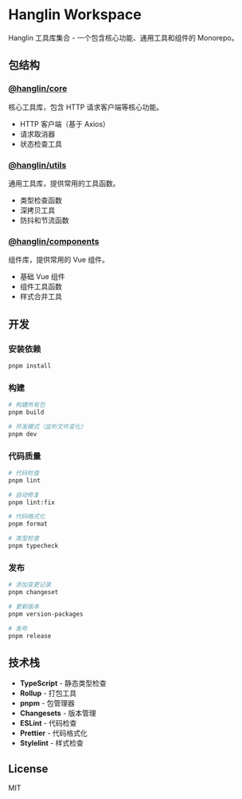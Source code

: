 # Hanglin Workspace

Hanglin 工具库集合 - 一个包含核心功能、通用工具和组件的 Monorepo。

## 包结构

### [@hanglin/core](./packages/core)
核心工具库，包含 HTTP 请求客户端等核心功能。

- HTTP 客户端（基于 Axios）
- 请求取消器
- 状态检查工具

### [@hanglin/utils](./packages/utils)
通用工具库，提供常用的工具函数。

- 类型检查函数
- 深拷贝工具
- 防抖和节流函数

### [@hanglin/components](./packages/components)
组件库，提供常用的 Vue 组件。

- 基础 Vue 组件
- 组件工具函数
- 样式合并工具

## 开发

### 安装依赖

```bash
pnpm install
```

### 构建

```bash
# 构建所有包
pnpm build

# 开发模式（监听文件变化）
pnpm dev
```

### 代码质量

```bash
# 代码检查
pnpm lint

# 自动修复
pnpm lint:fix

# 代码格式化
pnpm format

# 类型检查
pnpm typecheck
```

### 发布

```bash
# 添加变更记录
pnpm changeset

# 更新版本
pnpm version-packages

# 发布
pnpm release
```

## 技术栈

- **TypeScript** - 静态类型检查
- **Rollup** - 打包工具
- **pnpm** - 包管理器
- **Changesets** - 版本管理
- **ESLint** - 代码检查
- **Prettier** - 代码格式化
- **Stylelint** - 样式检查

## License

MIT
